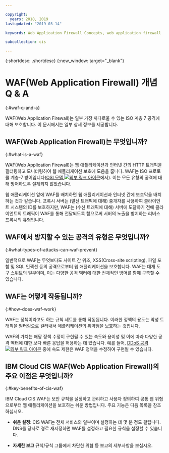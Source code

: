```yaml
---

copyright:
  years: 2018, 2019
lastupdated: "2019-03-14"

keywords: Web Application Firewall Concepts, web application firewall

subcollection: cis

---
```


{:shortdesc: .shortdesc}
{:new_window: target="_blank"}

# WAF(Web Application Firewall) 개념 Q & A
{:#waf-q-and-a}

WAF(Web Application Firewall)는 일부 가장 까다로울 수 있는 ISO 계층 7 공격에 대해 보호합니다. 이 문서에서는 일부 상세 정보를 제공합니다.

## WAF(Web Application Firewall)는 무엇입니까?
{:#what-is-a-waf}

WAF(Web Application Firewall)는 웹 애플리케이션과 인터넷 간의 HTTP 트래픽을 필터링하고 모니터링하여 웹 애플리케이션 보호에 도움을 줍니다. WAF는 ISO 프로토콜 계층-7 방어입니다([OSI 모델 ![외부 링크 아이콘](../../icons/launch-glyph.svg "외부 링크 아이콘")](https://en.wikipedia.org/wiki/OSI_model)에서). 이는 모든 유형의 공격에 대해 방어하도록 설계되지 않았습니다. 

웹 애플리케이션 앞에 WAF를 배치하면 웹 애플리케이션과 인터넷 간에 보호막을 배치하는 것과 같습니다. 프록시 서버는 (발신 트래픽에 대해) 중개자를 사용하여 클라이언트 시스템의 ID를 보호하지만, WAF는 (수신 트래픽에 대해) 서버에 도달하기 전에 클라이언트의 트래픽이 WAF를 통해 전달되도록 함으로써 서버의 노출을 방지하는 리버스 프록시의 유형입니다.

## WAF에서 방지할 수 있는 공격의 유형은 무엇입니까?
{:#what-types-of-attacks-can-waf-prevent}

일반적으로 WAF는 무엇보다도 사이트 간 위조, XSS(Cross-site scripting), 파일 포함 및 SQL 인젝션 등의 공격으로부터 웹 애플리케이션을 보호합니다. WAF는 대개 도구 스위트의 일부이며, 이는 다양한 공격 벡터에 대한 전체적인 방어를 함께 구축할 수 있습니다.

## WAF는 어떻게 작동됩니까?
{:#how-does-waf-work}

WAF는 정책이라고도 하는 규칙 세트를 통해 작동됩니다. 이러한 정책의 용도는 악성 트래픽을 필터링으로 걸러내서 애플리케이션의 취약점을 보호하는 것입니다. 

WAF의 가치는 해당 정책 수정이 구현될 수 있는 속도와 용이성 및 이에 따라 다양한 공격 벡터에 대한 보다 빠른 응답을 허용하는 데 있습니다. 예를 들어, [DDoS 공격 ![외부 링크 아이콘](../../icons/launch-glyph.svg "외부 링크 아이콘")](https://en.wikipedia.org/wiki/Denial-of-service_attack) 중에 속도 제한은 WAF 정책을 수정하여 구현될 수 있습니다.

## IBM Cloud CIS WAF(Web Application Firewall)의 주요 이점은 무엇입니까?
{:#key-benefits-of-cis-waf}

IBM Cloud CIS WAF는 보안 규칙을 설정하고 관리하고 사용자 정의하여 공통 웹 위협으로부터 웹 애플리케이션을 보호하는 쉬운 방법입니다. 주요 기능은 다음 목록을 참조하십시오.

 * **쉬운 설정**: CIS WAF는 전체 서비스의 일부이며 설정하는 데 몇 분 정도 걸립니다. DNS를 당사로 경로 재지정하면 WAF를 설정하고 필요한 규칙을 설정할 수 있습니다.

 * **자세한 보고** 규칙/규칙 그룹에서 차단한 위협 등 보고의 세부사항을 보십시오. 
